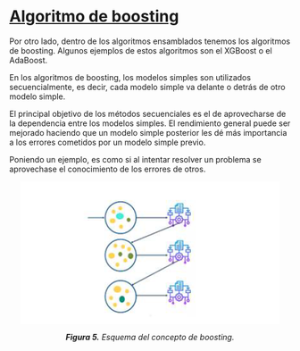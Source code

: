 # <u> Algoritmo de boosting </u>

Por otro lado, dentro de los algoritmos ensamblados tenemos los algoritmos de boosting. Algunos ejemplos de estos algoritmos son el XGBoost o el AdaBoost.

En los algoritmos de boosting, los modelos simples son utilizados secuencialmente, es decir, cada modelo simple va delante o detrás de otro modelo simple. 

El principal objetivo de los métodos secuenciales es el de aprovecharse de la dependencia entre los modelos simples. El rendimiento general puede ser mejorado
haciendo que un modelo simple posterior les dé más importancia a los errores cometidos por un modelo simple previo. 

Poniendo un ejemplo, es como si al intentar resolver un problema se aprovechase el conocimiento de los errores de otros.

<div style="text-align: center;">
  <img src="images/Figura_5.png" alt="alt text" style="display: block; margin: 0 auto;">
  <p><em> <strong>Figura 5.</strong> Esquema del concepto de boosting.</em></p>
</div>
